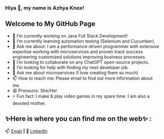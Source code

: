 ### Hiya 👋, my name is Azhya Knox! 

## Welcome to My GitHub Page

- 🔭 I’m currently working on Java Full Stack Development!
- 🌱 I’m currently learning automation testing (Selenium and Cucumber).
- 💬 Ask me about: I am a performance-driven programmer with extensive expertise working with microservices and proven track success engineering customized solutions improving business processes.
- 👯 I’m looking to collaborate on any ChatGPT open-source projects.
- 🤔 I’m looking for help with finding my next developer job.
- 💬 Ask me about microservices (I love creating them so much)
- 📫 How to reach me: Please email to find out more information about me.
- 😄 Pronouns: She/Her
- ⚡ Fun fact: I make & play video games in my spare time. I am also a devoted mother.

## ✨Here is where you can find me on the web✨ :

<!-- 🏡 [Portfolio][website] **|**  -->
📫 [Email][email] **|**
👔 [LinkedIn][linkedin]

<!-- [website]: https://azhya-knox.netlify.app -->
[email]: azhya.knox@gmail.com
[linkedin]: https://www.linkedin.com/in/azhyaknox/

<!--
**aaknox/aaknox** is a special repository because its `README.md` (this file) appears on your GitHub profile.

Here are some ideas to get you started:

- 🔭 I’m currently working on ...
- 🌱 I’m currently learning ...
- 👯 I’m looking to collaborate on ...
- 🤔 I’m looking for help with ...
- 💬 Ask me about ...
- 📫 How to reach me: ...
- 😄 Pronouns: ...
- ⚡ Fun fact: ...
-->
